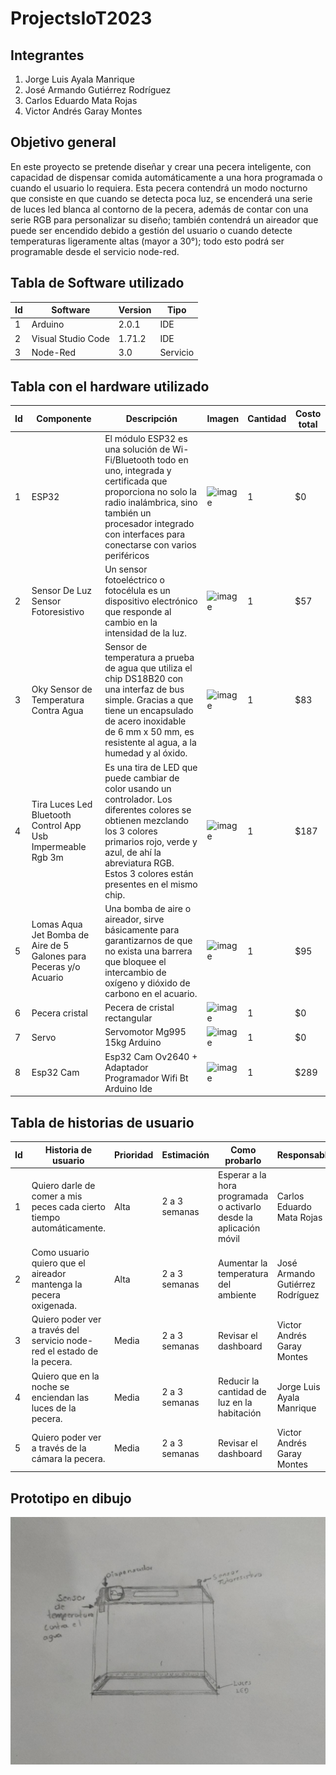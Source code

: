 # ProjectsIoT2023

## Integrantes
1. Jorge Luis Ayala Manrique
2. José Armando Gutiérrez Rodríguez
3. Carlos Eduardo Mata Rojas
4. Victor Andrés Garay Montes

## Objetivo general
En este proyecto se pretende diseñar y crear una pecera inteligente, con capacidad
de dispensar comida automáticamente a una hora programada o cuando el usuario lo requiera. Esta pecera contendrá un modo nocturno que consiste en que cuando se detecta poca luz, se encenderá
una serie de luces led blanca al contorno de la pecera, además de contar con una serie RGB para personalizar su diseño; también contendrá un aireador
que puede ser encendido debido a gestión del usuario o cuando detecte temperaturas ligeramente altas (mayor a 30°); todo esto podrá ser programable desde
el servicio node-red.

## Tabla de Software utilizado
| Id | Software | Version | Tipo |
|----|----------|---------|------|
|  1  |  Arduino  |  2.0.1  |  IDE  |
|  2  |  Visual Studio Code  |  1.71.2  |  IDE  |
|  3  |  Node-Red  |  3.0  |  Servicio  |


## Tabla con el hardware utilizado
| Id | Componente | Descripción | Imagen | Cantidad | Costo total |
|----|------------|-------------|--------|----------|-------------|
|  1  |  ESP32  |  El módulo ESP32 es una solución de Wi-Fi/Bluetooth todo en uno, integrada y certificada que proporciona no solo la radio inalámbrica, sino también un procesador integrado con interfaces para conectarse con varios periféricos  |  ![image](https://www.sigmaelectronica.net/wp-content/uploads/2019/03/ESP-32.jpg)|      1    |     $0        |
|   2 |      Sensor De Luz Sensor Fotoresistivo      |      Un sensor fotoeléctrico o fotocélula es un dispositivo electrónico que responde al cambio en la intensidad de la luz.       |    ![image](https://http2.mlstatic.com/D_Q_NP_722260-MLM40766811613_022020-AB.webp)    |    1      |     $57        |
|  3  |       Oky Sensor de Temperatura Contra Agua     |     Sensor de temperatura a prueba de agua que utiliza el chip DS18B20 con una interfaz de bus simple. Gracias a que tiene un encapsulado de acero inoxidable de 6 mm x 50 mm, es resistente al agua, a la humedad y al óxido.        |    ![image](https://www.cyberpuerta.mx/img/product/M/CP-OKY-OS-30651-1.jpg)    |     1     |       $83      |
|  4  |   Tira Luces Led Bluetooth Control App Usb Impermeable Rgb 3m  |     Es una tira de LED que puede cambiar de color usando un controlador. Los diferentes colores se obtienen mezclando los 3 colores primarios rojo, verde y azul, de ahí la abreviatura RGB. Estos 3 colores están presentes en el mismo chip.    |   ![image](https://http2.mlstatic.com/D_NQ_NP_732280-CBT50066636636_052022-O.webp)   |   1  |  $187   |
|  5  |   Lomas Aqua Jet Bomba de Aire de 5 Galones para Peceras y/o Acuario  |     Una bomba de aire o aireador, sirve básicamente para garantizarnos de que no exista una barrera que bloquee el intercambio de oxígeno y dióxido de carbono en el acuario.    |   ![image](https://m.media-amazon.com/images/I/61NWypyg2UL._AC_SX466_.jpg)  |   1  |  $95   |
|  6  |   Pecera cristal  |     Pecera de cristal rectangular    |   ![image](https://m.media-amazon.com/images/I/71cLcaNgpyL.__AC_SX300_SY300_QL70_ML2_.jpg)  |   1  |  $0   |
|  7  |   Servo  |     Servomotor Mg995 15kg Arduino    |   ![image](https://http2.mlstatic.com/D_NQ_NP_681898-MLM52931247115_122022-O.webp)  |   1  |  $0   |
|  8  |   Esp32 Cam  |     Esp32 Cam Ov2640 + Adaptador Programador Wifi Bt Arduino Ide    |   ![image](https://user-images.githubusercontent.com/106614143/214420017-e3355e9c-5e21-4c4e-b0f6-9a56ac1fe871.png)  |   1  |  $289   |



## Tabla de historias de usuario
| Id | Historia de usuario | Prioridad | Estimación | Como probarlo | Responsable |
|----|---------------------|-----------|------------|---------------|-------------|
| 1  | Quiero darle de comer a mis peces cada cierto tiempo automáticamente. |   Alta        |      2 a 3 semanas      |        Esperar a la hora programada o activarlo desde la aplicación móvil       |      Carlos Eduardo Mata Rojas       |
| 2  | Como usuario quiero que el aireador mantenga la pecera oxigenada. |    Alta       |    2 a 3 semanas         |      Aumentar la temperatura del ambiente         |       José Armando Gutiérrez Rodríguez      |
| 3  | Quiero poder ver a través del servicio node-red el estado de la pecera. |      Media     |       2 a 3 semanas     |         Revisar el dashboard      |   Victor Andrés Garay Montes          |
| 4  | Quiero que en la noche se enciendan las luces de la pecera.  |    Media       |      2 a 3 semanas      |      Reducir la cantidad de luz en la habitación         |      Jorge Luis Ayala Manrique       |
| 5  | Quiero poder ver a través de la cámara la pecera.  |    Media       |      2 a 3 semanas      |      Revisar el dashboard         |       Victor Andrés Garay Montes      |

## Prototipo en dibujo
![image](https://github.com/JorgeADnro/Pecera-inteligente-IoT/blob/f7de850efa2439e0d2261c8579b55cab27329e7f/Dibujo.jpeg)
